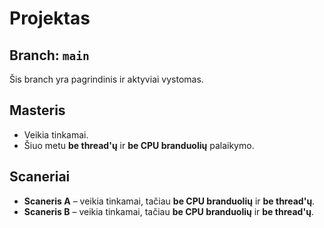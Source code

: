 # Projektas

## Branch: `main`
Šis branch yra pagrindinis ir aktyviai vystomas.

## Masteris
- Veikia tinkamai.
- Šiuo metu **be thread'ų** ir **be CPU branduolių** palaikymo.

## Scaneriai
- **Scaneris A** – veikia tinkamai, tačiau **be CPU branduolių** ir **be thread'ų**.
- **Scaneris B** – veikia tinkamai, tačiau **be CPU branduolių** ir **be thread'ų**.
